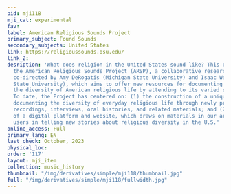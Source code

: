 ```yaml
---
pid: mji118
mji_cat: experimental
fav: 
label: American Religious Sounds Project
primary_subject: Found Sounds
secondary_subjects: United States
link: https://religioussounds.osu.edu/
link_2: 
desription: 'What does religion in the United States sound like? This question animates
  the American Religious Sounds Project (ARSP), a collaborative research initiative
  co-directed by Amy DeRogatis (Michigan State University) and Isaac Weiner (Ohio
  State University), which aims to offer new resources for documenting and interpreting
  the diversity of American religious life by attending to its varied sonic cultures.
  To date, the Project has centered on: (1) the construction of a unique sonic archive,
  documenting the diversity of everyday religious life through newly produced field
  recordings, interviews, oral histories, and related materials; and (2) the development
  of a digital platform and website, which draws on materials in our archive to engage
  users in telling new stories about religious diversity in the U.S.'
online_access: Full
primary_lang: EN
last_check: October, 2023
physical_loc: 
order: '117'
layout: mji_item
collection: music_history
thumbnail: "/img/derivatives/simple/mji118/thumbnail.jpg"
full: "/img/derivatives/simple/mji118/fullwidth.jpg"
---
```

